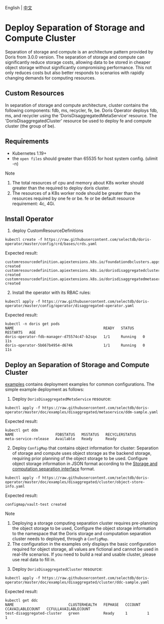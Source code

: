 English | [中文](DISAGGREGATED-README-CN.md)

# Deploy Separation of Storage and Compute Cluster
Separation of storage and compute is an architecture pattern provided by Doris from 3.0.0 version. The separation of storage and compute can significantly reduce storage costs, allowing data to be stored in cheaper object storage without significantly compromising performance. This not only reduces costs but also better responds to scenarios with rapidly changing demands for computing resources.
## Custom Resources
In separation of storage and compute architecture, cluster contains the following components: fdb, ms, recycler, fe, be. Doris Operator deploys fdb, ms, and recycler using the 'DorisDisaggregatedMetaService' resource. The 'DorisDisaggregatedCluster' resource be used to deploy fe and compute cluster (the group of be).
## Requirements
- Kubernetes 1.19+
- the `open files` should greater than 65535 for host system config. (ulimit -n)

>[!NOTE]
>1. The total resources of cpu and memory about K8s worker should greater than the required to deploy doris cluster.
>2. The resources of a K8s worker node should be greater than the resources required by one fe or be. fe or be default resource requirement: 4c, 4Gi.

## Install Operator
1. deploy CustomResourceDefinitions
```
kubectl create -f https://raw.githubusercontent.com/selectdb/doris-operator/master/config/crd/bases/crds.yaml
```
Expected result:
```
customresourcedefinition.apiextensions.k8s.io/foundationdbclusters.apps.foundationdb.org created
customresourcedefinition.apiextensions.k8s.io/dorisdisaggregatedclusters.disaggregated.cluster.doris.com created
customresourcedefinition.apiextensions.k8s.io/dorisdisaggregatedmetaservices.disaggregated.metaservice.doris.com created
```
2. Install the operator with its RBAC rules:
```
kubectl apply -f https://raw.githubusercontent.com/selectdb/doris-operator/master/config/operator/disaggregated-operator.yaml
```
Expected result:
```
kubectl -n doris get pods
NAME                                         READY   STATUS    RESTARTS   AGE
doris-operator-fdb-manager-d75574c47-b2sqx   1/1     Running   0          11s
doris-operator-5b667b4954-d674k              1/1     Running   0          11s
```
## Deploy an Separation of Storage and Compute Cluster
[examples](./doc/examples/disaggregated/cluster) contains deployment examples for common configurations. The simple example deployment as follows:
1. Deploy `DorisDisaggregatedMetaService` resource:
```
kubectl apply -f https://raw.githubusercontent.com/selectdb/doris-operator/master/doc/examples/disaggregated/metaservice/ddm-sample.yaml
```
Expected result:
```
kubectl get ddm
NAME                   FDBSTATUS   MSSTATUS   RECYCLERSTATUS
meta-service-release   Available   Ready      Ready
```
2. Deploy `ConfigMap` that contains object information for cluster:
Separation of storage and compute uses object storage as the backend storage, requiring prior planning of the object storage to be used. Configure object storage information in JSON format according to the [Storage and computation separation interface](https://doris.apache.org/zh-CN/docs/dev/compute-storage-decoupled/creating-cluster#%E5%86%85%E7%BD%AE%E5%AD%98%E5%82%A8%E5%90%8E%E7%AB%AF) format.
```
kubectl apply -f https://raw.githubusercontent.com/selectdb/doris-operator/master/doc/examples/disaggregated/cluster/object-store-info.yaml
```
Expected result:
```
configmap/vault-test created
```
>[!NOTE]
>1. Deploying a storage computing separation cluster requires pre-planning the object storage to be used, Configure the object storage information to the namespace that the Doris storage and computation separation cluster needs to deployed, through a `ConfigMap`.
>2. The configuration in the examples only displays the basic configuration required for object storage, all values are fictional and cannot be used in real-life scenarios. If you need to build a real and usable cluster, please use real data to fill in.

3. Deploy `DorisDisaggregatedCluster` resource:
```
kubectl apply -f https://raw.githubusercontent.com/selectdb/doris-operator/master/doc/examples/disaggregated/cluster/ddc-sample.yaml
```
Expected result:
```
kubectl get ddc                                                                                                
NAME                         CLUSTERHEALTH   FEPHASE   CCCOUNT   CCAVAILABLECOUNT   CCFULLAVAILABLECOUNT
test-disaggregated-cluster   green           Ready     1         1                  1                          
```